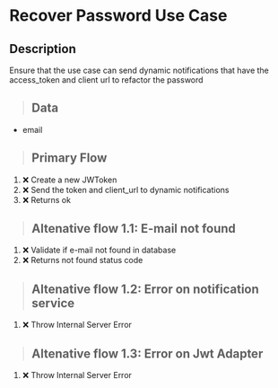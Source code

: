 # Recover Password Use Case

## Description

Ensure that the use case can send dynamic notifications that have
the access_token and client url to refactor the password

> ## Data

- email

> ## Primary Flow

1. ❌ Create a new JWToken
2. ❌ Send the token and client_url to dynamic notifications
3. ❌ Returns ok

> ## Altenative flow 1.1: E-mail not found

1. ❌ Validate if e-mail not found in database
2. ❌ Returns not found status code

> ## Altenative flow 1.2: Error on notification service

1. ❌ Throw Internal Server Error

> ## Altenative flow 1.3: Error on Jwt Adapter

1. ❌ Throw Internal Server Error
